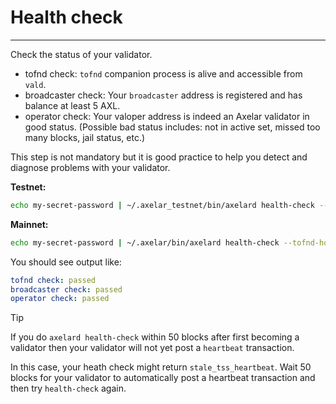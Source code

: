 # Health check
-----

Check the status of your validator.

* tofnd check: `tofnd` companion process is alive and accessible from `vald`.
* broadcaster check: Your `broadcaster` address is registered and has balance at least 5 AXL.
* operator check: Your valoper address is indeed an Axelar validator in good status. (Possible bad status includes: not in active set, missed too many blocks, jail status, etc.)

This step is not mandatory but it is good practice to help you detect and diagnose problems with your validator.

**Testnet:**
```bash
echo my-secret-password | ~/.axelar_testnet/bin/axelard health-check --tofnd-host localhost --operator-addr {VALOPER_ADDR} --home ~/.axelar_testnet/.vald
```

**Mainnet:**
```bash
echo my-secret-password | ~/.axelar/bin/axelard health-check --tofnd-host localhost --operator-addr {VALOPER_ADDR} --home ~/.axelar/.vald
```

You should see output like:

```yaml
tofnd check: passed
broadcaster check: passed
operator check: passed
```

> [!TIP] 
> If you do `axelard health-check` within 50 blocks after first becoming a validator then your validator will not yet post a `heartbeat` transaction.
> 
> In this case, your heath check might return `stale_tss_heartbeat`.  Wait 50 blocks for your validator to automatically post a heartbeat transaction and then try `health-check` again.
